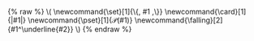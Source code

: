 {% raw %}
\\(
\newcommand{\set}[1]{\\{\, #1 \,\\}}
\newcommand{\card}[1]{|#1|}
\newcommand{\pset}[1]{𝒫(#1)}
\newcommand{\falling}[2]{#1^\underline{#2}}
\\)
{% endraw %}
